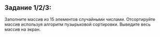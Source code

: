 ## Задание 1/2/3: 
Заполните массив из 15 элементов случайными числами.
Отсортируйте массив используя алгоритм пузырьковой сортировки.
Выведите весь массив на экран.
